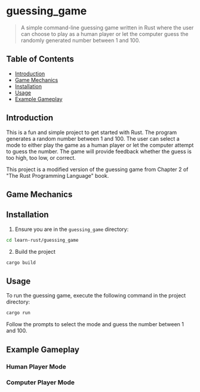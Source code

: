 # guessing_game
> A simple command-line guessing game written in Rust where the user can choose to play as a human player or let the computer guess the randomly generated number between 1 and 100.

## Table of Contents
- [Introduction](#introduction)
- [Game Mechanics](#game-mechanics)
- [Installation](#installation)
- [Usage](#usage)
- [Example Gameplay](#example-gameplay)


## Introduction

This is a fun and simple project to get started with Rust. The program generates a random number between 1 and 100. The user can select a mode to either play the game as a human player or let the computer attempt to guess the number. The game will provide feedback whether the guess is too high, too low, or correct.

This project is a modified version of the guessing game from Chapter 2 of "The Rust Programming Language" book.

## Game Mechanics


## Installation
1. Ensure you are in the `guessing_game` directory:
```bash
cd learn-rust/guessing_game
```

2. Build the project
```bash
cargo build
```

## Usage
To run the guessing game, execute the following command in the project directory:
```bash
cargo run
```
Follow the prompts to select the mode and guess the number between 1 and 100.

## Example Gameplay

### Human Player Mode

### Computer Player Mode